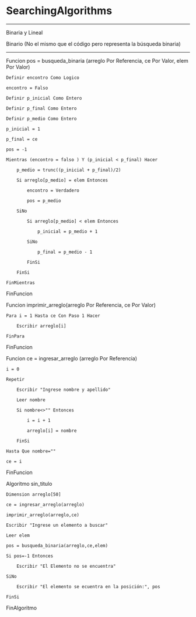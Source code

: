 # SearchingAlgorithms

----

Binaria y Lineal

Binario (No el mismo que el código pero representa la búsqueda binaria)

----


Funcion pos = busqueda_binaria (arreglo Por Referencia, ce Por Valor, elem Por Valor)

	Definir encontro Como Logico
	
	encontro = Falso
	
	Definir p_inicial Como Entero
	
	Definir p_final Como Entero
	
	Definir p_medio Como Entero
	
	p_inicial = 1
	
	p_final = ce
	
	pos = -1
	
	Mientras (encontro = falso ) Y (p_inicial < p_final) Hacer
	
		p_medio = trunc((p_inicial + p_final)/2)
		
		Si arreglo[p_medio] = elem Entonces
		
			encontro = Verdadero
			
			pos = p_medio
			
		SiNo
		
			Si arreglo[p_medio] < elem Entonces
			
				p_inicial = p_medio + 1
				
			SiNo
			
				p_final = p_medio - 1
				
			FinSi
			
		FinSi
		
	FinMientras
	
FinFuncion


Funcion imprimir_arreglo(arreglo Por Referencia, ce Por Valor)

	Para i = 1 Hasta ce Con Paso 1 Hacer
	
		Escribir arreglo[i]
		
	FinPara
	
FinFuncion


Funcion ce = ingresar_arreglo (arreglo Por Referencia)

	i = 0
	
	Repetir
	
		Escribir "Ingrese nombre y apellido"
		
		Leer nombre
		
		Si nombre<>"" Entonces
		
			i = i + 1
			
			arreglo[i] = nombre
			
		FinSi
		
	Hasta Que nombre=""
	
	ce = i
	
FinFuncion


Algoritmo sin_titulo

	Dimension arreglo[50]
	
	ce = ingresar_arreglo(arreglo)
	
	imprimir_arreglo(arreglo,ce)
	
	Escribir "Ingrese un elemento a buscar"
	
	Leer elem
	
	pos = busqueda_binaria(arreglo,ce,elem)
	
	Si pos=-1 Entonces
	
		Escribir "El Elemento no se encuentra"
		
	SiNo
	
		Escribir "El elemento se ecuentra en la posición:", pos
		
	FinSi
	
FinAlgoritmo
